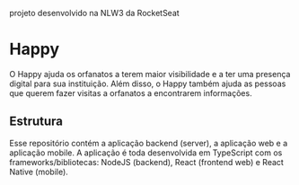 projeto desenvolvido na NLW3 da RocketSeat

# Happy



O Happy ajuda os orfanatos a terem maior visibilidade e a ter uma presença digital para sua instituição.
Além disso, o Happy também ajuda as pessoas que querem fazer visitas a orfanatos a encontrarem informações.

## Estrutura
Esse repositório contém a aplicação backend (server), a aplicação web e a aplicação mobile.
A aplicação é toda desenvolvida em TypeScript com os frameworks/bibliotecas: NodeJS (backend), React (frontend web) e React Native (mobile).
